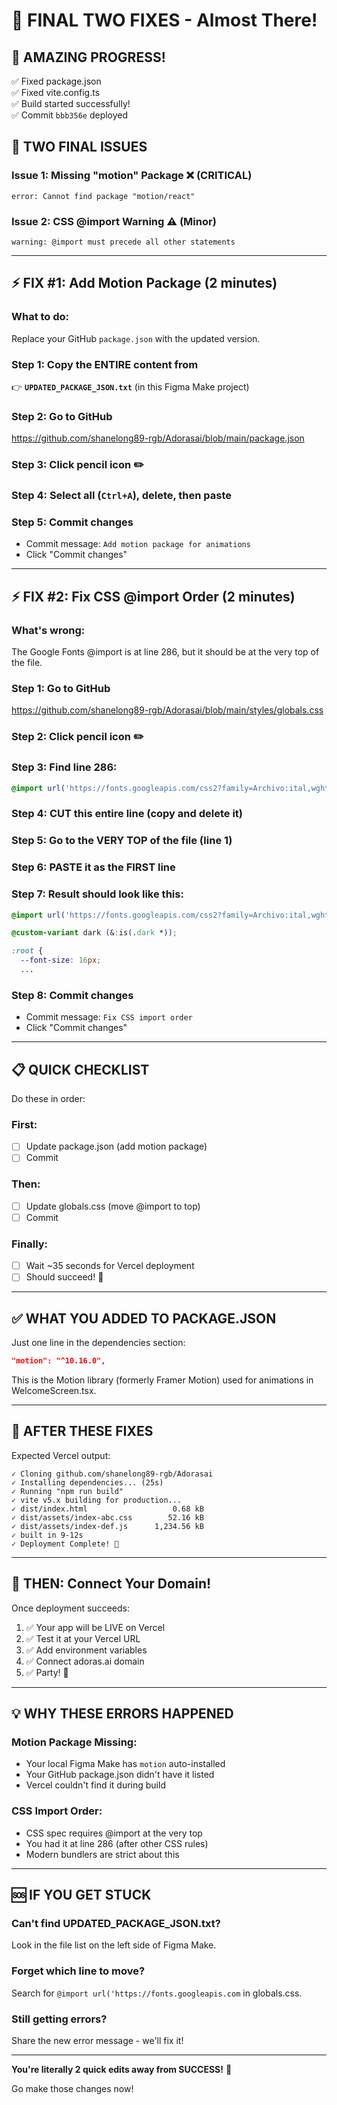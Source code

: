 # 🎯 FINAL TWO FIXES - Almost There!

## 🎉 AMAZING PROGRESS!
✅ Fixed package.json  
✅ Fixed vite.config.ts  
✅ Build started successfully!  
✅ Commit `bbb356e` deployed  

## 🔧 TWO FINAL ISSUES

### Issue 1: Missing "motion" Package ❌ (CRITICAL)
```
error: Cannot find package "motion/react"
```

### Issue 2: CSS @import Warning ⚠️ (Minor)
```
warning: @import must precede all other statements
```

---

## ⚡ FIX #1: Add Motion Package (2 minutes)

### **What to do:**
Replace your GitHub `package.json` with the updated version.

### **Step 1:** Copy the ENTIRE content from
👉 **`UPDATED_PACKAGE_JSON.txt`** (in this Figma Make project)

### **Step 2:** Go to GitHub
https://github.com/shanelong89-rgb/Adorasai/blob/main/package.json

### **Step 3:** Click pencil icon ✏️

### **Step 4:** Select all (`Ctrl+A`), delete, then paste

### **Step 5:** Commit changes
- Commit message: `Add motion package for animations`
- Click "Commit changes"

---

## ⚡ FIX #2: Fix CSS @import Order (2 minutes)

### **What's wrong:**
The Google Fonts @import is at line 286, but it should be at the very top of the file.

### **Step 1:** Go to GitHub
https://github.com/shanelong89-rgb/Adorasai/blob/main/styles/globals.css

### **Step 2:** Click pencil icon ✏️

### **Step 3:** Find line 286:
```css
@import url('https://fonts.googleapis.com/css2?family=Archivo:ital,wght@0,400;0,500;0,600;0,700;0,900;1,400;1,500;1,600;1,700;1,900&family=Inter:wght@400;500;600;700&display=swap');
```

### **Step 4:** CUT this entire line (copy and delete it)

### **Step 5:** Go to the VERY TOP of the file (line 1)

### **Step 6:** PASTE it as the FIRST line

### **Step 7:** Result should look like this:
```css
@import url('https://fonts.googleapis.com/css2?family=Archivo:ital,wght@0,400;0,500;0,600;0,700;0,900;1,400;1,500;1,600;1,700;1,900&family=Inter:wght@400;500;600;700&display=swap');

@custom-variant dark (&:is(.dark *));

:root {
  --font-size: 16px;
  ...
```

### **Step 8:** Commit changes
- Commit message: `Fix CSS import order`
- Click "Commit changes"

---

## 📋 QUICK CHECKLIST

Do these in order:

### **First:**
- [ ] Update package.json (add motion package)
- [ ] Commit

### **Then:**
- [ ] Update globals.css (move @import to top)
- [ ] Commit

### **Finally:**
- [ ] Wait ~35 seconds for Vercel deployment
- [ ] Should succeed! 🎉

---

## ✅ WHAT YOU ADDED TO PACKAGE.JSON

Just one line in the dependencies section:
```json
"motion": "^10.16.0",
```

This is the Motion library (formerly Framer Motion) used for animations in WelcomeScreen.tsx.

---

## 🎯 AFTER THESE FIXES

Expected Vercel output:
```
✓ Cloning github.com/shanelong89-rgb/Adorasai
✓ Installing dependencies... (25s)
✓ Running "npm run build"
✓ vite v5.x building for production...
✓ dist/index.html                   0.68 kB
✓ dist/assets/index-abc.css        52.16 kB
✓ dist/assets/index-def.js      1,234.56 kB
✓ built in 9-12s
✓ Deployment Complete! 🎉
```

---

## 🚀 THEN: Connect Your Domain!

Once deployment succeeds:

1. ✅ Your app will be LIVE on Vercel
2. ✅ Test it at your Vercel URL
3. ✅ Add environment variables
4. ✅ Connect adoras.ai domain
5. ✅ Party! 🎊

---

## 💡 WHY THESE ERRORS HAPPENED

### **Motion Package Missing:**
- Your local Figma Make has `motion` auto-installed
- Your GitHub package.json didn't have it listed
- Vercel couldn't find it during build

### **CSS Import Order:**
- CSS spec requires @import at the very top
- You had it at line 286 (after other CSS rules)
- Modern bundlers are strict about this

---

## 🆘 IF YOU GET STUCK

### **Can't find UPDATED_PACKAGE_JSON.txt?**
Look in the file list on the left side of Figma Make.

### **Forget which line to move?**
Search for `@import url('https://fonts.googleapis.com` in globals.css.

### **Still getting errors?**
Share the new error message - we'll fix it!

---

**You're literally 2 quick edits away from SUCCESS!** 🚀

Go make those changes now!
